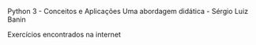 Python 3 - Conceitos e Aplicações Uma abordagem didática - Sérgio Luiz Banin

Exercícios encontrados na internet
